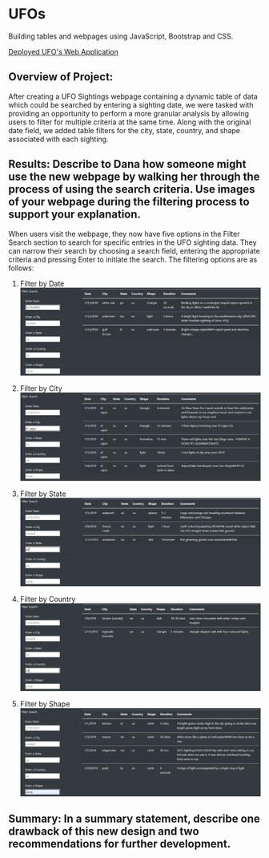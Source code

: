 # UFOs
Building tables and webpages using JavaScript, Bootstrap and CSS.

[Deployed UFO's Web Application](https://jmueller187.github.io/UFOs/)

## Overview of Project:
After creating a UFO Sightings webpage containing a dynamic table of data which could be searched by entering a sighting date, we were tasked with providing an opportunity to perform a more granular analysis by allowing users to filter for multiple criteria at the same time. Along with the original date field, we added table filters for the city, state, country, and shape associated with each sighting.

## Results: Describe to Dana how someone might use the new webpage by walking her through the process of using the search criteria. Use images of your webpage during the filtering process to support your explanation.
When users visit the webpage, they now have five options in the Filter Search section to search for specific entries in the UFO sighting data. They can narrow their search by choosing a search field, entering the appropriate criteria and pressing Enter to initiate the search. The filtering options are as follows:

1) Filter by Date
![Filter by Date](https://github.com/jmueller187/UFOs/blob/main/Resources/UfosFilterByDate.png)

2) Filter by City
![Filter by City](https://github.com/jmueller187/UFOs/blob/main/Resources/UfosFilterByCity.png)

3) Filter by State
![Filter by State](https://github.com/jmueller187/UFOs/blob/main/Resources/UfosFilterByState.png)

4) Filter by Country
![Filter by Country](https://github.com/jmueller187/UFOs/blob/main/Resources/UfosFilterByCountry.png)

5) Filter by Shape
![Filter by Shape](https://github.com/jmueller187/UFOs/blob/main/Resources/UfosFilterByShape.png)


## Summary: In a summary statement, describe one drawback of this new design and two recommendations for further development.
